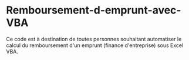 # Remboursement-d-emprunt-avec-VBA

Ce code est à destination de toutes personnes souhaitant automatiser le calcul du remboursement d'un emprunt (finance d'entreprise) sous Excel VBA. 
